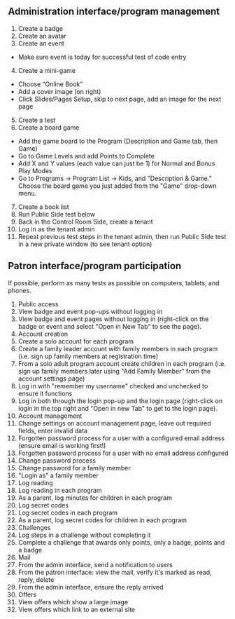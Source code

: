## Administration interface/program management

1. Create a badge
2. Create an avatar
3. Create an event
  - Make sure event is today for successful test of code entry
4. Create a mini-game
  - Choose “Online Book”
  - Add a cover image (on right)
  - Click Slides/Pages Setup, skip to next page, add an image for the next page
5. Create a test
6. Create a board game
  - Add the game board to the Program (Description and Game tab, then Game)
  - Go to Game Levels and add Points to Complete
  - Add X and Y values (each value can just be 1) for Normal and Bonus Play Modes
  - Go to Programs -> Program List -> Kids, and "Description & Game." Choose the board game you just added from the "Game" drop-down menu.
7. Create a book list
8. Run Public Side test below
9. Back in the Control Room Side, create a tenant
10. Log in as the tenant admin
11. Repeat previous test steps in the tenant admin, then run Public Side test in a new private window (to see tenant option)

## Patron interface/program participation

If possible, perform as many tests as possible on computers, tablets, and phones.

1. Public access
  1. View badge and event pop-ups without logging in
  2. View badge and event pages without logging in (right-click on the badge or event and select "Open in New Tab" to see the page).
2. Account creation
  1. Create a solo account for each program
  2. Create a family leader account with family members in each program (i.e. sign up family members at registration time)
  3. From a solo adult program account create children in each program (i.e. sign up family members later using "Add Family Member" from the account settings page)
  4. Log in with "remember my username" checked and unchecked to ensure it functions
  5. Log in both through the login pop-up and the login page (right-click on login in the top right and "Open in new Tab" to get to the login page).
3. Account management
  1. Change settings on account management page, leave out required fields, enter invalid data
  2. Forgotten password process for a user with a configured email address (ensure email is working first!)
  3. Forgotten password process for a user with no email address configured
  4. Change password process
  5. Change password for a family member
  6. "Login as" a family member
4. Log reading
  1. Log reading in each program
  2. As a parent, log minutes for children in each program
5. Log secret codes
  1. Log secret codes in each program
  2. As a parent, log secret codes for children in each program
6. Challenges
  1. Log steps in a challenge without completing it
  2. Complete a challenge that awards only points, only a badge, points and a badge
7. Mail
  1. From the admin interface, send a notification to users
  2. From the patron interface: view the mail, verify it's marked as read, reply, delete
  3. From the admin interface, ensure the reply arrived
8. Offers
  1. View offers which show a large image
  2. View offers which link to an external site
